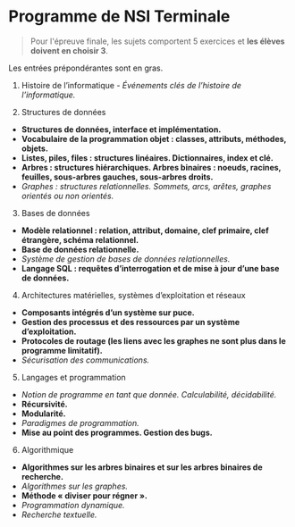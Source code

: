 # Programme de NSI Terminale

> Pour l'épreuve finale, les sujets comportent 5 exercices et **les élèves doivent en choisir 3**.

Les entrées prépondérantes sont en gras.


1. Histoire de l’informatique -
*Événements clés de l’histoire de l’informatique.*

2. Structures de données
- **Structures de données, interface et implémentation.**
- **Vocabulaire de la programmation objet : classes, attributs, méthodes, objets.**
- **Listes, piles, files : structures linéaires. Dictionnaires, index et clé.**
- **Arbres : structures hiérarchiques. Arbres binaires : noeuds, racines, feuilles, sous-arbres gauches, sous-arbres droits.**
- *Graphes : structures relationnelles. Sommets, arcs, arêtes, graphes orientés ou non orientés.*

3. Bases de données
- **Modèle relationnel : relation, attribut, domaine, clef primaire, clef étrangère, schéma relationnel.**
- **Base de données relationnelle.**
- *Système de gestion de bases de données relationnelles.*
- **Langage SQL : requêtes d’interrogation et de mise à jour d’une base de données.**

4. Architectures matérielles, systèmes d’exploitation et réseaux
- **Composants intégrés d’un système sur puce.**
- **Gestion des processus et des ressources par un système d’exploitation.**
- **Protocoles de routage (les liens avec les graphes ne sont plus dans le programme limitatif).**
- *Sécurisation des communications.*

5. Langages et programmation
- *Notion de programme en tant que donnée. Calculabilité, décidabilité.*
- **Récursivité.**
- **Modularité.**
- *Paradigmes de programmation.*
- **Mise au point des programmes. Gestion des bugs.**

6. Algorithmique
- **Algorithmes sur les arbres binaires et sur les arbres binaires de recherche.**
- *Algorithmes sur les graphes.*
- **Méthode « diviser pour régner ».**
- *Programmation dynamique.*
- *Recherche textuelle.*


